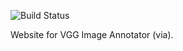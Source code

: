 ![Build Status](https://gitlab.com/pages/nanoc/badges/master/build.svg)

Website for VGG Image Annotator (via).
